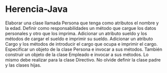# Herencia-Java
Elaborar una clase llamada Persona que tenga como atributos el nombre y la edad. Definir como responsabilidades un método que cargue los datos personales y otro que los imprima.
Adicionar un atributo sueldo y los métodos de cargar el sueldo e imprimir su sueldo.
Adicionar un atributo Cargo y los métodos de introducir el cargo que ocupa e imprimir el cargo.
Especificar un objeto de la clase Persona e invocar a sus métodos. También construir un objeto de la clase Empleado e invocar a sus métodos. Lo mismo debe realizar para la clase Directivo.
No olvide definir la clase padre y las clases hijas.
